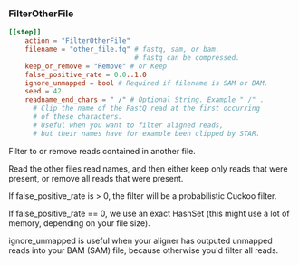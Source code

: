 ### FilterOtherFile


```toml
[[step]]
    action = "FilterOtherFile"
    filename = "other_file.fq" # fastq, sam, or bam. 
                               # fastq can be compressed.
    keep_or_remove = "Remove" # or Keep
    false_positive_rate = 0.0..1.0
    ignore_unmapped = bool # Required if filename is SAM or BAM.
    seed = 42
    readname_end_chars = " /" # Optional String. Example " /" .
      # Clip the name of the FastQ read at the first occurring
      # of these characters.
      # Useful when you want to filter aligned reads,
      # but their names have for example been clipped by STAR.
```

Filter to or remove reads contained in another file.

Read the other files read names, and then either keep only reads that were present,
or remove all reads that were present.

If false_positive_rate is > 0, the filter will be a probabilistic Cuckoo filter.

If false_positive_rate == 0, we use an exact HashSet (this might use a lot of memory,
depending on your file size).

ignore_unmapped is useful when your aligner has outputed unmapped reads into your BAM
(SAM) file, because otherwise you'd filter all reads.
